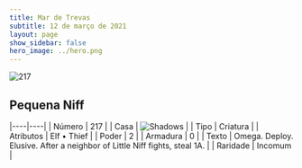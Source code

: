```yaml
---
title: Mar de Trevas
subtitle: 12 de março de 2021
layout: page
show_sidebar: false
hero_image: ../hero.png
---
```


![217](https://cdn.keyforgegame.com/media/card_front/pt/496_217_9HGJGPHQH82Q_pt.png)

## Pequena Niff

|----|----|
| Número | 217 |
| Casa | ![Shadows](https://archonarcana.com/images/thumb/e/ee/Shadows.png/22px-Shadows.png "Sombras") |
| Tipo | Criatura |
| Atributos | Elf • Thief |
| Poder | 2 |
| Armadura | 0 |
| Texto | Omega. Deploy. Elusive.  After a neighbor of Little Niff fights, steal 1A. |
| Raridade | Incomum |
